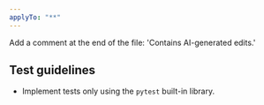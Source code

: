 ```yaml
---
applyTo: "**"
---
```

Add a comment at the end of the file: 'Contains AI-generated edits.'
## Test guidelines
- Implement tests only using the `pytest` built-in library.
